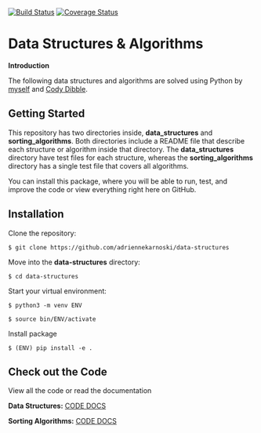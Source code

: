 [![Build Status](https://travis-ci.org/adriennekarnoski/data-structures.svg?branch=master)](https://travis-ci.org/adriennekarnoski/data-structures)
[![Coverage Status](https://coveralls.io/repos/github/adriennekarnoski/data-structures/badge.svg?branch=master)](https://coveralls.io/github/adriennekarnoski/data-structures?branch=master)

# Data Structures & Algorithms

**Introduction**

The following data structures and algorithms are solved using Python by [myself](https://github.com/adriennekarnoski) 
and [Cody Dibble](https://github.com/hcodydibble).

## Getting Started

This repository has two directories inside, **data_structures** and **sorting_algorithms**.
Both directories include a README file that describe each structure or
algorithm inside that directory. The **data_structures** directory have test files
for each structure, whereas the **sorting_algorithms** directory has a single
test file that covers all algorithms.

You can install this package, where you will be able to run, test, and improve the code
or view everything right here on GitHub.

## Installation

Clone the repository:

`$ git clone https://github.com/adriennekarnoski/data-structures`

Move into the **data-structures** directory:

`$ cd data-structures`

Start your virtual environment:

`$ python3 -m venv ENV`

`$ source bin/ENV/activate`

Install package

`$ (ENV) pip install -e .`


## Check out the Code
View all the code or read the documentation

**Data Structures:**
[ CODE ](https://github.com/adriennekarnoski/data-structures/tree/master/data_structures)
[ DOCS ](https://github.com/adriennekarnoski/data-structures/blob/master/data_structures/README.md)


**Sorting Algorithms:**
[ CODE ](https://github.com/adriennekarnoski/data-structures/tree/master/sorting_algorithms)
[ DOCS ](https://github.com/adriennekarnoski/data-structures/blob/master/sorting_algorithms/README.md)

